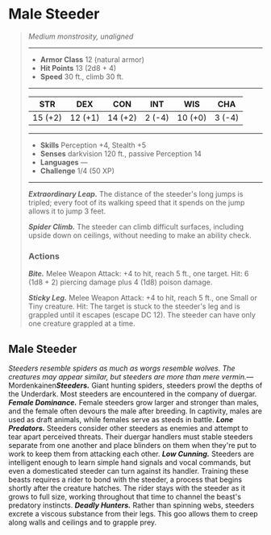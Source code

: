 # Male Steeder
>*Medium monstrosity, unaligned*
>___
>- **Armor Class** 12 (natural armor)
>- **Hit Points** 13 (2d8 + 4)
>- **Speed** 30 ft., climb 30 ft.
>___
>|STR|DEX|CON|INT|WIS|CHA|
>|:---:|:---:|:---:|:---:|:---:|:---:|
>|15 (+2)|12 (+1)|14 (+2)|2 (-4)|10 (+0)|3 (-4)|
>___
>- **Skills** Perception +4, Stealth +5
>- **Senses** darkvision 120 ft., passive Perception 14
>- **Languages** —
>- **Challenge** 1/4 (50 XP)
>___
>***Extraordinary Leap.*** The distance of the steeder's long jumps is tripled; every foot of its walking speed that it spends on the jump allows it to jump 3 feet.  
>
>***Spider Climb.*** The steeder can climb difficult surfaces, including upside down on ceilings, without needing to make an ability check.  
>
>### Actions
>***Bite.*** Melee Weapon Attack: +4 to hit, reach 5 ft., one target. Hit: 6 (1d8 + 2) piercing damage plus 4 (1d8) poison damage.  
>
>***Sticky Leg.*** Melee Weapon Attack: +4 to hit, reach 5 ft., one Small or Tiny creature. Hit: The target is stuck to the steeder's leg and is grappled until it escapes (escape DC 12). The steeder can have only one creature grappled at a time.
## Male Steeder
*Steeders resemble spiders as much as worgs resemble wolves. The creatures may appear similar, but steeders are more than mere vermin.*— Mordenkainen***Steeders.*** Giant hunting spiders, steeders prowl the depths of the Underdark. Most steeders are encountered in the company of duergar.
***Female Dominance.*** Female steeders grow larger and stronger than males, and the female often devours the male after breeding. In captivity, males are used as draft animals, while females serve as steeds in battle.
***Lone Predators.*** Steeders consider other steeders as enemies and attempt to tear apart perceived threats. Their duergar handlers must stable steeders separate from one another and place blinders on them when they're put to work to keep them from attacking each other.
***Low Cunning.*** Steeders are intelligent enough to learn simple hand signals and vocal commands, but even a domesticated steeder can turn against its handler. Training these beasts requires a rider to bond with the steeder, a process that begins shortly after the creature hatches. The rider stays with the steeder as it grows to full size, working throughout that time to channel the beast's predatory instincts.
***Deadly Hunters.*** Rather than spinning webs, steeders excrete a viscous substance from their legs. This goo allows them to creep along walls and ceilings and to grapple prey.